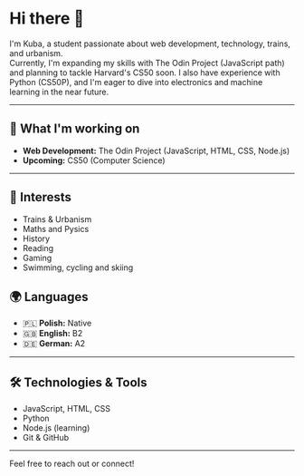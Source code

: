 # Hi there 👋
I'm Kuba, a student passionate about web development, technology, trains, and urbanism.  
Currently, I'm expanding my skills with The Odin Project (JavaScript path) and planning to tackle Harvard's CS50 soon. I also have experience with Python (CS50P), and I'm eager to dive into electronics and machine learning in the near future.

---
## 🚀 What I'm working on
- **Web Development:** The Odin Project (JavaScript, HTML, CSS, Node.js)
- **Upcoming:** CS50 (Computer Science)
---
## 🌱 Interests
- Trains & Urbanism
- Maths and Pysics
- History
- Reading
- Gaming
- Swimming, cycling and skiing
## 🌍 Languages
- 🇵🇱 **Polish:** Native
- 🇬🇧 **English:** B2
- 🇩🇪 **German:** A2
---
## 🛠️ Technologies & Tools
- JavaScript, HTML, CSS
- Python
- Node.js (learning)
- Git & GitHub
---
Feel free to reach out or connect!
